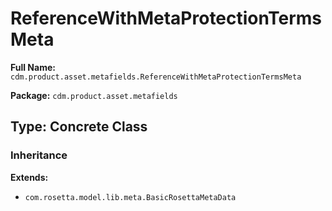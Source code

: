 # ReferenceWithMetaProtectionTermsMeta

**Full Name:** `cdm.product.asset.metafields.ReferenceWithMetaProtectionTermsMeta`

**Package:** `cdm.product.asset.metafields`

## Type: Concrete Class

### Inheritance

**Extends:**
- `com.rosetta.model.lib.meta.BasicRosettaMetaData`


